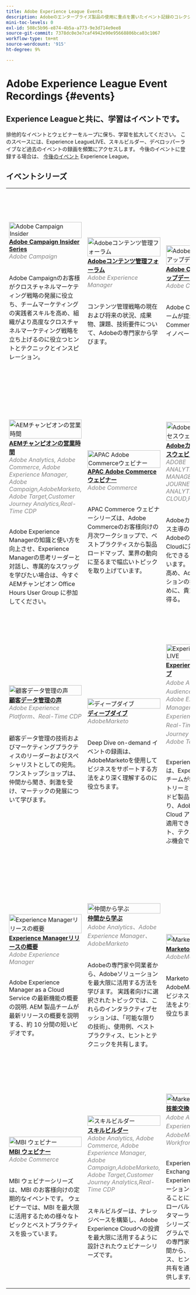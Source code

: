 ```yaml
---
title: Adobe Experience League Events
description: Adobeのエンタープライズ製品の使用に重点を置いたイベント記録のコレクション
mini-toc-levels: 0
exl-id: 508c5b96-e874-4b5a-a773-9e3d714e9ee8
source-git-commit: 7378dc0e3e7caf4942e90e95668806bca03c1067
workflow-type: tm+mt
source-wordcount: '915'
ht-degree: 9%

---
```


# Adobe Experience League Event Recordings {#events}

## Experience Leagueと共に、学習はイベントです。

排他的なイベントとウェビナーをループに保ち、学習を拡大してください。 このスペースには、Experience LeagueLIVE、スキルビルダー、デベロッパーライブなど過去のイベントの録画を頻繁にアクセスします。 今後のイベントに登録する場合は、 [今後のイベント](https://%65xperienceleague.adobe.com/events/?lang=en) Experience League。

## イベントシリーズ

<table>
  <tr>
   <td>
      <a href="/help/adobe-campaign-insider/overview.md">
      <img style="width:100%" alt="Adobe Campaign Insider" src="https://cdn.experienceleague.adobe.com/thumb/exl-event-adobe-campaign-insider-series.png"/>      
      </a>
      <div>
         <a href="/help/adobe-campaign-insider/overview.md"><strong>Adobe Campaign Insider Series</strong></a>
        <br/><em class="title is-size-7" style="color: #858585;"> Adobe Campaign</em>
      </div>
      <p>
        <br/>
         Adobe Campaignのお客様がクロスチャネルマーケティング戦略の発展に役立ち、チームマーケティングの実践者スキルを高め、組織がより高度なクロスチャネルマーケティング戦略を立ち上げるのに役立つヒントとテクニックとインスピレーション。
      </p>
    </td>
   <td>
      <a href="/help/adobe-content-management-forum/overview.md">
      <img style="width:100%" alt="Adobeコンテンツ管理フォーラム" src="https://cdn.experienceleague.adobe.com/thumb/exl-event-adobe-content-management-forum.png"/>
      </a>
      <div>
         <a href="/help/adobe-content-management-forum/overview.md"><strong>Adobeコンテンツ管理フォーラム</strong></a>
        <br/><em class="title is-size-7" style="color: #858585;">Adobe Experience Manager</em>
      </div>
      <p>
        <br/>
         コンテンツ管理戦略の現在および将来の状況、成果物、課題、技術要件について、Adobeの専門家から学びます。
      </p>
    </td>
   <td>
      <a href="/help/adobe-commerce-product-updates/overview.md">
      <img style="width:100%" alt="Adobe Commerce製品アップデート" src="https://cdn.experienceleague.adobe.com/thumb/exl-event-adobe-commerce-product-updates.png"/>
      </a>
      <div>
         <a href="/help/adobe-commerce-product-updates/overview.md"><strong>Adobe Commerce製品アップデート</strong></a>
        <br/><em class="title is-size-7" style="color: #858585;">Adobe Commerce</em>
      </div>
      <p>
        <br/>
         Adobe Commerce製品チームが提示する、Adobe Commerceの最新の製品イノベーションです。
      </p>
    </td>
   <td>
      <a href="/help/adobe-developers-live/overview.md">
      <img style="width:100%" alt="アドビ開発者ライブ" src="https://cdn.experienceleague.adobe.com/thumb/exl-event-adobe-developers-live.png"/>
      </a>
      <div>
         <a href="/help/adobe-developers-live/overview.md"><strong>Adobe Developers Live</strong></a>
        <br/><em class="title is-size-7" style="color: #858585;">Adobe Commerce, Adobe Experience Manager, Adobe Experience Platform, Acrobat Services, Workfront</em>
      </div>
      <p>
        <br/>
         Adobe Developers Liveは、多様な背景と特異な目的を持つAdobeの開発者と経験者を集め、素晴らしいエンドツーエンドのエクスペリエンスを作り出します。
      </p>
    </td>
    </tr>
    <tr>    
    <td>
      <a href="/help/aem-champion-office-hours/overview.md">
      <img style="width:100%" alt="AEMチャンピオンの営業時間" src="https://cdn.experienceleague.adobe.com/thumb/exl-event-aem-champions.png"/>
      </a>
      <div>
         <a href="/help/aem-champion-office-hours/overview.md"><strong>AEMチャンピオンの営業時間</strong></a>
        <br/><em class="title is-size-7" style="color: #858585;">Adobe Analytics, Adobe Commerce, Adobe Experience Manager, Adobe Campaign,AdobeMarketo, Adobe Target,Customer Journey Analytics,Real-Time CDP</em>
      </div>
      <p>
        <br/>
         Adobe Experience Managerの知識と使い方を向上させ、Experience Managerの思考リーダーと対話し、専属的なスワッグを学びたい場合は、今すぐAEMチャンピオン Office Hours User Group に参加してください。
      </p>
    </td> 
   <td>
      <a href="/help/apac-commerce/overview.md">
      <img style="width:100%" alt="APAC Adobe Commerceウェビナー" src="https://cdn.experienceleague.adobe.com/thumb/exl-event-apac-commerce-series.png"/>
      </a>
      <div>
         <a href="/help/apac-commerce/overview.md"><strong>APAC Adobe Commerceウェビナー</strong></a>
        <br/><em class="title is-size-7" style="color: #858585;">Adobe Commerce</em>
      </div>
      <p>
        <br/>
         APAC Commerce ウェビナーシリーズは、Adobe Commerceのお客様向けの月次ワークショップで、ベストプラクティスから製品ロードマップ、業界の動向に至るまで幅広いトピックを取り上げています。
      </p>
    </td>
      <td>
      <a href="/help/adobe-customer-success-webinars/overview.md">
      <img style="width:100%" alt="Adobeカスタマーサクセスウェビナー" src="https://cdn.experienceleague.adobe.com/thumb/exl-event-customer-success-webinars.png"/>
      </a>
      <div>
         <a href="/help/adobe-customer-success-webinars/overview.md"><strong>Adobeカスタマーサクセスウェビナー</strong></a>
        <br/><em class="title is-size-7" style="color: #858585;">ADOBE ANALYTICS,AUDIENCE MANAGER,CUSTOMER JOURNEY ANALYTICS,EXPERIENCE CLOUD,REAL-TIME CDP</em>
      </div>
      <p>
        <br/>
         Adobeカスタマーサクセス主導のウェビナーは、AdobeのExperience Cloudに対する投資を最適化できるように設計されています。 価値を最大限に高め、Adobe・ソリューションの採用を促進するために、貴重なインサイトを得る。
      </p>
    </td>
   <td>
      <a href="/help/commerce-and-coffee/overview.md">
      <img style="width:100%" alt="コマースとコーヒー" src="https://cdn.experienceleague.adobe.com/thumb/exl-event-commerce-and-coffee.png"/>
      </a>
      <div>
         <a href="/help/commerce-and-coffee/overview.md"><strong>コマースとコーヒー</strong></a>
        <br/><em class="title is-size-7" style="color: #858585;">Adobe Commerce</em>
      </div>
      <p>
        <br/>
         コマース&amp;コーヒーシリーズは、Corey Gelato の Sr.コマース戦略コンサルタントである、すべてのスキルレベルと機能を持つ既存のAdobe Commerceのお客様向けです。 このシリーズは、イベントトピックを反映した統計でサポートされるコマース戦略と戦術に焦点を当てています。
      </p>
    </td>
    </tr>
    <tr> 
   <td>
      <a href="/help/customer-data-management-voices/overview.md">
      <img style="width:100%" alt="顧客データ管理の声" src="https://cdn.experienceleague.adobe.com/thumb/exl-event-customer-data-management-voices.png"/>
      </a>
      <div>
         <a href="/help/customer-data-management-voices/overview.md"><strong>顧客データ管理の声</strong></a>
        <br/><em class="title is-size-7" style="color: #858585;">Adobe Experience Platform、Real-Time CDP</em>
      </div>
      <p>
        <br/>
         顧客データ管理の技術およびマーケティングプラクティスのリーダーおよびスペシャリストとしての宛先。 ワンストップショップは、仲間から聞き、刺激を受け、マーテックの発展について学びます。
      </p>
    </td>
    <td>
      <a href="/help/deep-dives/overview.md">
      <img style="width:100%" alt="ディープダイブ" src="https://cdn.experienceleague.adobe.com/thumb/exl-event-deep-dives.png"/>
      </a>
      <div>
         <a href="/help/deep-dives/overview.md"><strong>ディープダイブ</strong></a>
        <br/><em class="title is-size-7" style="color: #858585;">AdobeMarketo</em>
      </div>
      <p>
        <br/>
         Deep Dive on-demand イベントの録画は、AdobeMarketoを使用してビジネスをサポートする方法をより深く理解するのに役立ちます。
      </p>
    </td>
   <td>
      <a href="/help/experience-league-live/overview.md">
      <img style="width:100%" alt="Experience League LIVE" src="https://cdn.experienceleague.adobe.com/thumb/exl-event-experience-league-live.png"/>
      </a>
      <div>
         <a href="/help/experience-league-live/overview.md"><strong>Experience Leagueライブ</strong></a>
        <br/><em class="title is-size-7" style="color: #858585;">Adobe Analytics、Adobe Audience Manager、Adobe Experience Manager、Adobe Experience Platform、Real-Time CDP、Adobe Journey Optimizer、Adobe Target </em>
      </div>
      <p>
        <br/>Experience League LIVE は、Experience League チームが制作したライブストリーミング番組です。アドビ製品の専門家とつながり、Adobe Experience Cloud アプリケーションで適用できる実用的なヒント、テクニック、戦略を学ぶ機会です。
      </p>
    </td>
   <td>
      <a href="/help/experience-manager-gems/overview.md">
      <img style="width:100%" alt="Experience ManagerGEMS" src="https://cdn.experienceleague.adobe.com/thumb/exl-event-aem-gems.png"/>
      </a>
      <div>
         <a href="/help/experience-manager-gems/overview.md"><strong>Experience ManagerGEMS</strong></a>
        <br/><em class="title is-size-7" style="color: #858585;">Adobe Experience Manager</em>
      </div>
      <p>
        <br/>
         テクニカルAdobe Experience Managerの詳細は、Adobeの専門家が提供します。 このシリーズは、製品ドキュメント、およびAdobe Experience Managerに関するその他すべての技術チャネルを補完するもので、開発者が特定のトピックに詳しく連絡を取ることができます。
      </p>
    </td>
    </tr>
    <tr> 
    <td>
      <a href="/help/experience-manager-release-overview/overview.md">
      <img style="width:100%" alt="Experience Managerリリースの概要" src="https://cdn.experienceleague.adobe.com/thumb/exl-event-experience-manager-release-overview.png"/>
      </a>
      <div>
         <a href="/help/experience-manager-release-overview/overview.md"><strong>Experience Managerリリースの概要</strong></a>
        <br/><em class="title is-size-7" style="color: #858585;">Adobe Experience Manager</em>
      </div>
      <p>
        <br/>
         Adobe Experience Manager as a Cloud Service の最新機能の概要の説明. AEM 製品チームが最新リリースの概要を説明する、約 10 分間の短いビデオです。
      </p>
    </td>
    <td>
      <a href="/help/learn-from-your-peers/overview.md">
      <img style="width:100%" alt="仲間から学ぶ" src="https://cdn.experienceleague.adobe.com/thumb/exl-event-learn-from-your-peers.png"/>
      </a>
      <div>
         <a href="/help/learn-from-your-peers/overview.md"><strong>仲間から学ぶ</strong></a>
        <br/><em class="title is-size-7" style="color: #858585;">Adobe Analytics、Adobe Experience Manager、AdobeMarketo</em>
      </div>
      <p>
        <br/>
         Adobeの専門家や同業者から、Adobeソリューションを最大限に活用する方法を学びます。 実践者向けに選択されたトピックでは、これらのインタラクティブセッションは、「可能な限りの技術」、使用例、ベストプラクティス、ヒントとテクニックを共有します。
      </p>
    </td>
   <td>
      <a href="/help/marketo-and-mochas/overview.md">
      <img style="width:100%" alt="Marketoとモチャ" src="https://cdn.experienceleague.adobe.com/thumb/exl-event-marketo-and-mochas.png"/>
      </a>
      <div>
         <a href="/help/marketo-and-mochas/overview.md"><strong>Marketoとモチャ</strong></a>
        <br/><em class="title is-size-7" style="color: #858585;">AdobeMarketo</em>
      </div>
      <p>
        <br/>
         Marketoと Mochas は、AdobeMarketoを使用してビジネスをサポートする方法をより深く理解するのに役立ちます。
      </p>
    </td>
    <td>
      <a href="/help/office-hours/overview.md">
      <img style="width:100%" alt="Office Hours" src="https://cdn.experienceleague.adobe.com/thumb/exl-event-adobe-office-hours.png"/>
      </a>
      <div>
         <a href="/help/office-hours/overview.md"><strong>営業時間</strong></a>
        <br/><em class="title is-size-7" style="color: #858585;">Adobe Analytics、Adobe Commerce、Adobe Experience Platform、Adobe Experience Manager、Adobe Commerce、AdobeMarketo、Adobe Target、Workfront</em>
      </div>
      <p>
        <br/>
         Office Hours は、お客様向けのソリューション固有のウェビナーを提供することで、事例の振り向きに対する積極的なアプローチです。 
      </p>
    </td>
    </tr>
    <tr>    
    <td>
      <a href="/help/mbi-webinars/overview.md">
      <img style="width:100%" alt="MBI ウェビナー" src="https://cdn.experienceleague.adobe.com/thumb/exl-event-mbi-webinars.png"/>
      </a>
      <div>
         <a href="/help/mbi-webinars/overview.md"><strong>MBI ウェビナー</strong></a>
        <br/><em class="title is-size-7" style="color: #858585;">Adobe Commerce</em>
      </div>
      <p>
        <br/>
         MBI ウェビナーシリーズは、MBI のお客様向けの定期的なイベントです。 ウェビナーでは、MBI を最大限に活用するための様々なトピックとベストプラクティスを扱っています。
      </p>
    </td>
    <td>
      <a href="/help/skill-builder/overview.md">
      <img style="width:100%" alt="スキルビルダー" src="https://cdn.experienceleague.adobe.com/thumb/exl-event-skill-builders.png"/>
      </a>
      <div>
         <a href="/help/skill-builder/overview.md"><strong>スキルビルダー</strong></a>
        <br/><em class="title is-size-7" style="color: #858585;">Adobe Analytics, Adobe Commerce, Adobe Experience Manager, Adobe Campaign,AdobeMarketo, Adobe Target,Customer Journey Analytics,Real-Time CDP</em>
      </div>
      <p>
        <br/>
         スキルビルダーは、ナレッジベースを構築し、Adobe Experience Cloudへの投資を最大限に活用するように設計されたウェビナーシリーズです。
      </p>
    </td>   
   <td>
      <a href="/help/skill-exchange/overview.md">
      <img style="width:100%" alt="Marketoとモチャ" src="https://cdn.experienceleague.adobe.com/thumb/exl-event-skill-exchange.png"/>
      </a>
      <div>
         <a href="/help/skill-exchange/overview.md"><strong>技能交換</strong></a>
        <br/><em class="title is-size-7" style="color: #858585;">Adobe Analytics、Adobe Experience Manager、AdobeMarketo、Adobe Workfront</em>
      </div>
      <p>
        <br/>
         Experience Makers Skill Exchange は、Adobe Experience Cloudソリューションの詳細を掘り下げることに重点を置いた、グローバルなバーチャルカスタマーラーニングイベントシリーズです。 このプログラムでは、Adobe製品の専門家やエキスパート仲間から、ベストプラクティス、ヒント、テクニックの共有を通じて学ぶ機会を提供します。
      </p>
    </td> 
    <td>
      <a href="/help/workfront/overview.md">
      <img style="width:100%" alt="Workfront" src="https://cdn.experienceleague.adobe.com/thumb/exl-event-workfront.png"/>
      </a>
      <div>
         <a href="/help/workfront/overview.md"><strong>Workfront</strong></a>
        <br/><em class="title is-size-7" style="color: #858585;">Adobe Workfront</em>
      </div>
      <p>
        <br/>
         Workfrontの記録されたイベントのライブラリで、専門家や同業者がWorkfrontの使用方法に関する考えを共有します。
      </p>
    </td>
  </tr>    
</table>
